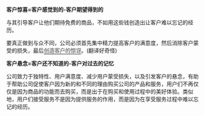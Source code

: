 **客户惊喜=客户感觉到的-客户期望得到的**

与其引导客户让他们期待免费的商品，不如用这些钱创造出让客户难以忘记的经历。

要真正做到与众不同，公司必须首先集中精力提高客户的满意度，然后消除客户蒙受的损失，最后<span style="border-bottom:2px solid gray;color:gray;font-weight:bold">创造客户的惊讶</span>。(翻译好奇怪)

**客户悬念=客户还不知道的-客户对过去的记忆**

公司致力于独特性、用户满意度、减少用户蒙受损失，以及引发客户的悬念，有助于帮助公司促使客户因为新的和不同的理由购买公司的产品和服务，用户们不再仅仅是因为商品的功能而去购买，而是出于在购买和使用过程中的美好体验。类似地，用户们接受服务不是因为提供服务的作用，而是因为在享受服务过程中难以忘记的经历。
